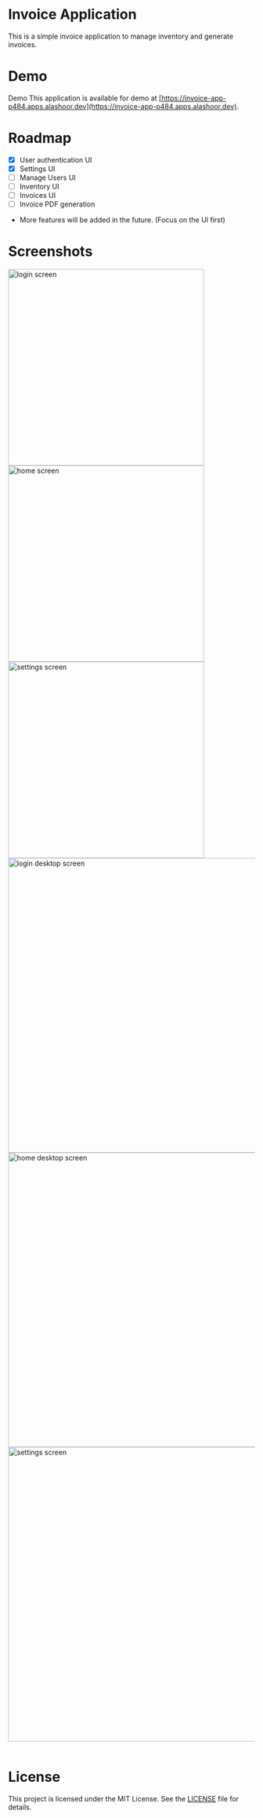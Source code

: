 # Invoice Application

This is a simple invoice application to manage inventory and generate invoices.

# Demo

Demo This application is available for demo at [https://invoice-app-p484.apps.alashoor.dev](https://invoice-app-p484.apps.alashoor.dev).

# Roadmap

- [x] User authentication UI
- [x] Settings UI
- [ ] Manage Users UI
- [ ] Inventory UI
- [ ] Invoices UI
- [ ] Invoice PDF generation
- More features will be added in the future. (Focus on the UI first)

# Screenshots

<table>
  <tr>
    <img src="screenshots/screenshot-login.png" alt="login screen" width="400">
    <img src="screenshots/screenshot-home.png" alt="home screen" width="400">
    <img src="screenshots/screenshot-settings.png" alt="settings screen" width="400">
  </tr>
  <tr>
    <img src="screenshots/screenshot-desktop-login.png" alt="login desktop screen" width="600">
    <img src="screenshots/screenshot-desktop-home.png" alt="home desktop screen" width="600">
    <img src="screenshots/screenshot-desktop-settings.png" alt="settings screen" width="600">
  </tr>
</table>

# License

This project is licensed under the MIT License. See the [LICENSE](LICENSE) file for details.